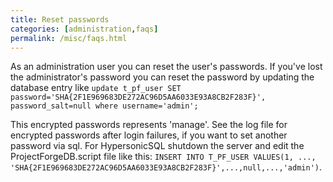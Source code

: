 ```yaml
---
title: Reset passwords
categories: [administration,faqs]
permalink: /misc/faqs.html
---
```


As an administration user you can reset the user's passwords. If you've lost the administrator's password you can reset the password by updating the database entry like `update t_pf_user SET password='SHA{2F1E969683DE272AC96D5AA6033E93A8CB2F283F}', password_salt=null where username='admin';`

This encrypted passwords represents 'manage'. See the log file for encrypted passwords after login failures, if you want to set another password via sql. For HypersonicSQL shutdown the server and edit the ProjectForgeDB.script file like this: `INSERT INTO T_PF_USER VALUES(1, ..., 'SHA{2F1E969683DE272AC96D5AA6033E93A8CB2F283F}',...,null,...,'admin')`.
